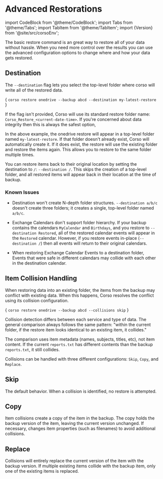 # Advanced Restorations

import CodeBlock from '@theme/CodeBlock';
import Tabs from '@theme/Tabs';
import TabItem from '@theme/TabItem';
import {Version} from '@site/src/corsoEnv';

The basic restore command is an great way to restore all of your data
without hassle.  When you need more control over the results you can
use the advanced configuration options to change where and how your data
gets restored.

## Destination

The `--destination` flag lets you select the top-level folder where corso will
write all of the restored data.

<CodeBlock language="bash">{
    `corso restore onedrive --backup abcd --destination my-latest-restore`
}</CodeBlock>

If the flag isn't provided, Corso will use its standard restore folder name:
`Corso_Restore_<current-date-time>`. If you're concerned about data integrity
then this is always the safest option, 

In the above example, the onedrive restore will appear in a top-level folder
named `my-latest-restore`. If that folder doesn't already exist, Corso will
automatically create it. If it does exist, the restore will use the existing
folder and restore the items again. This allows you to restore to the same folder
multiple times.

You can restore items back to their original location by setting the destination
to `/`: `--destination /`. This skips the creation of a top-level folder, and
all restored items will appear back in their location at the time of backup.

### Known Issues

* Destination won't create N-depth folder structures. `--destination a/b/c`
doesn't create three folders; it creates a single, top-level folder named `a/b/c`.

* Exchange Calendars don't support folder hierarchy. If your backup contains the
calendars `MyCalendar` and `Birthdays`, and you restore to `--destination Restored`,
all of the restored calendar events will appear in the `Restored` calendar. However,
if you restore events in-place (`--destination /`) then all events will return to
their original calendars.

* When restoring Exchange Calendar Events to a destination folder, Events that were
safe in different calendars may collide with each other in the destination calendar.

## Item Collision Handling

When restoring data into an existing folder, the items from the backup may conflict
with existing data. When this happens, Corso resolves the conflict using its
collision configuration.

<CodeBlock language="bash">{
    `corso restore onedrive --backup abcd --collisions skip`
}</CodeBlock>

Collision detection differs between each service and type of data. The general
comparison always follows the same pattern: "within the current folder, if the
restore item looks identical to an existing item, it collides."

The comparison uses item metadata (names, subjects, titles, etc), not item content.
If the current `reports.txt` has different contents than the backup `reports.txt`,
it still collides.

Collisions can be handled with three different configurations: `Skip`, `Copy`,
and `Replace`.

## Skip

The default behavior. When a collision is identified, no restore is attempted.

## Copy

Item collisions create a copy of the item in the backup. The copy holds the backup
version of the item, leaving the current version unchanged. If necessary, changes
item properties (such as filenames) to avoid additional collisions.

## Replace

Collisions will entirely replace the current version of the item with the backup
version. If multiple existing items collide with the backup item, only one of the
existing items is replaced.

